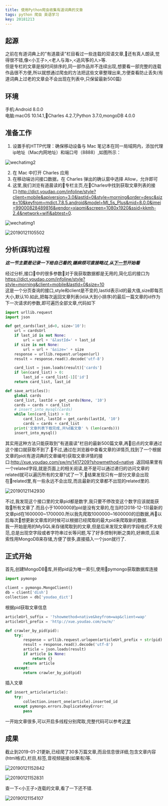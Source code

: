 ```yaml
---
title: 使用Python爬虫收集有道词典的文章
tags: python 爬虫 英语学习 
key: 20181213
---
```

## 起源
之前在有道词典上的"有道晨读"栏目看过一些连载的双语文章,还有真人朗读,觉得很不错,像<小王子>,<老人与海>,<追风筝的人>等.  
但是专栏的文章是按时间排序的,同一部作品并不连续出现,想要看一部完整的连载作品很不方便,所以就想通过爬虫的方法把这些文章整理出来,方便查看防止丢失(有道词典上过老的文章会不会出现在列表中,只保留最新500篇)

## 环境
手机:Android 8.0.0  
电脑:macOS 10.14.1,Charles 4.2.7,Python 3.7.0,mongoDB 4.0.0

## 准备工作

1. 设置手机HTTP代理：确保移动设备与 Mac 笔记本在同一局域网内，添加代理ip地址（Mac内网地址）和端口号（8888）,如图所示：
   
![wechatimg2](https://user-images.githubusercontent.com/9245002/51451163-f8d7a180-1d6e-11e9-827b-76d9c533b38f.jpeg)

2. 在 Mac 中打开 Charles 应用
3. 在移动端访问接口数据，在 Charles 弹出的确认窗中选择 Allow，允许即可
4. 这里,我们浏览有道晨读的专栏主页,在Charles中找到获取文章列表的接口:http://dict.youdao.com/infoline/style?client=mobile&apiversion=3.0&lastId=0&style=morning&order=desc&size=10&keyfrom=mdict.7.8.5.android&model=MI_5s_Plus&mid=8.0.0&imei=99000828489816&vendor=xiaomi&screen=1080x1920&ssid=kkmh-2.4&network=wifi&abtest=0.
   
 ![wechatimg1](https://user-images.githubusercontent.com/9245002/51451162-f70dde00-1d6e-11e9-80dd-edcd3b71007f.jpeg)

![20190121105502](https://user-images.githubusercontent.com/9245002/51451159-efe6d000-1d6e-11e9-92b5-f2550bbde294.png)


## 分析(踩坑)过程
***这一节主要是记录一下给自己看的,嫌麻烦可直接略过,从[下一节](#正式开始)开始看***

经过分析,接口中的很多参数对于我获取数据都是无用的,简化后的接口为
https://dict.youdao.com/infoline/style?style=morning&client=mobile&lastId=0&size=10  
这是一个分页查询的接口,style和client是不变的,lastId表示id的最大值,size即每页大小,默认10.如此,把每次返回文章列表(id从大到小排序)的最后一篇文章的id作为下一次请求的参数,即可遍历全部文章,代码如下
```python
import urllib.request
import json

def get_cards(last_id=0, size='10'):
    url = cardsUrl
    if last_id is not None:
        url = url + '&lastId=' + last_id
    if size is not None:
        url = url + '&size=' + size
    response = urllib.request.urlopen(url)
    result = response.read().decode('utf-8')

    card_list = json.loads(result)['cards']
    if len(card_list) > 0:
        last_id = card_list[-1]['id']
    return card_list, last_id

def save_articles():
    global cards
    card_list, lastId = get_cards(None, '10')
    cards = cards + card_list
    # insert_into_mysql(cards)
    while len(card_list) > 0:
        card_list, lastId = get_cards(lastId, '10')
        cards = cards + card_list
    print('文章列表下载完成,共%d篇文章' % (len(cards)))
    insert_into_mysql()
```
其实用这种方法只能获取到"有道晨读"栏目的最新500篇文章,再旧点的文章通过这个接口就获取不到了.不过,通过在浏览器中查看文章的详情页,找到了一个根据文章的pid(有道词典的文章编号)获取文章详情的接口:http://xue.youdao.com/sw/m/1417209?showmethod=native .返回结果里有一个related字段,就是页面上的相关阅读,是不是可以通过递归的访问文章的related就可以遍历所有的文章?试了一下,结果发现只有一部分文章会出现在related里,有一些永远不会出现,而且最新的文章都不出现的related里的.  

![20190121142930](https://user-images.githubusercontent.com/9245002/51456621-5bd63200-1d89-11e9-9cce-c3fd6f624c56.png)

不过,我发现这个接口里的文章pid都是数字,我只要不停改变这个数字应该就能获取所有文章了.而且小于1000000的pid是没有文章的,在当时(2018-12-13)最新的文章pid在1600000~1700000.所以我先爬取1000000~1600000的旧数据,再以后每次想更新文章库的时候可以根据已经爬取的最大pid来爬取新的数据.  
我一开始是用的MySQL来存储爬取到的文章,但是后来发现文章的字段格式不太规范,总是出现空字段或者字符串过长等问题,写了好多控制判断之类的,好麻烦,后来索性用MongoDB来存储,方便了很多,直接插入一个json就行了.

## 正式开始
首先,创建MongoDB库,并把pid设为唯一索引,使用pymongo获取数据库连接
```python
import pymongo

client = pymongo.MongoClient()
db = client['dish']
collection = db['youdao_dict']
```
根据pid获取文章信息
```python
articleUrl_suffix = '?showmethod=native&keyfrom=wap&client=wap'
articleUrl_prefix = 'http://xue.youdao.com/sw/m/'

def crawler_by_pid(pid):
    try:
        response = urllib.request.urlopen(articleUrl_prefix + str(pid) + articleUrl_suffix)
        result = response.read().decode('utf-8')
        article = json.loads(result)
        if article is None:
            return {}
        return article
    except:
        return crawler_by_pid(pid)
```
插入文章
```python
def insert_article(article):
    try:
        collection.insert_one(article).inserted_id
    except pymongo.errors.DuplicateKeyError:
        pass
```
一开始文章很多,可以开启多线程分别爬取,完整代码可以参考[这里](https://github.com/yshhuang/dish/blob/master/youdaocidian/save-to-mongodb.py)

## 成果
截止到2019-01-21更新,已经爬了30多万篇文章,而且信息很详细,包含文章内容(html格式),栏目,标签,音视频链接(如果有)等.

![20190121152842](https://user-images.githubusercontent.com/9245002/51458793-6694c500-1d91-11e9-9a44-e7a6b8257430.png)

![20190121152831](https://user-images.githubusercontent.com/9245002/51458799-698fb580-1d91-11e9-9a67-545f356c50b3.png)

查一下<小王子>连载的文章,看了一下还不错.  

![20190121154107](https://user-images.githubusercontent.com/9245002/51459344-32ba9f00-1d93-11e9-849f-658d6a856ffa.png)